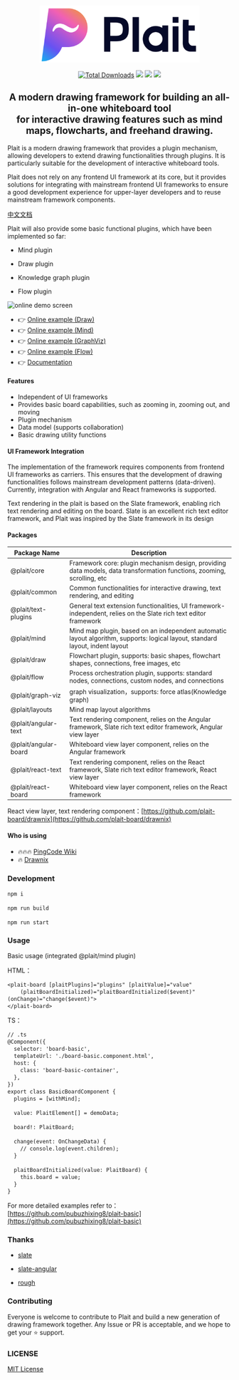 <p align="center">
  <picture style="width: 320px">
    <source media="(prefers-color-scheme: light)" srcset="https://github.com/worktile/plait/blob/develop/.docgeni/public/assets/plait-logo-h.png?raw=true" />
    <source media="(prefers-color-scheme: dark)" srcset="https://github.com/worktile/plait/blob/develop/.docgeni/public/assets/plait-logo-h-dark.png?raw=true" />
    <img src="https://github.com/worktile/plait/blob/develop/.docgeni/public/assets/plait-horizontal-logo.png?raw=true" width="360" alt="Plait logo and name" />
  </picture>
</p>

<div align="center">
  <p>
    <a href="https://www.npmjs.com/package/@plait/core"><img src="https://img.shields.io/npm/dm/@plait/core.svg" alt="Total Downloads"></a>
    <a target="_blank" href="https://github.com/worktile/plait/releases/latest"><img src="https://img.shields.io/github/v/release/worktile/plait" /></a>
    <a target="_blank" href="https://github.com/worktile/plait/blob/develop/LICENSE"><img src="https://badgen.now.sh/badge/license/MIT" /></a>
    <a href="https://t.me/plaitboard"><img src="https://img.shields.io/badge/-Telegram-red?style=social&logo=telegram" height=20></a>
  </p>
  <h2>
    A modern drawing framework for building an all-in-one whiteboard tool </br>
    for interactive drawing features such as mind maps, flowcharts, and freehand drawing.
  </h3>
</div>


Plait is a modern drawing framework that provides a plugin mechanism, allowing developers to extend drawing functionalities through plugins. It is particularly suitable for the development of interactive whiteboard tools.


Plait does not rely on any frontend UI framework at its core, but it provides solutions for integrating with mainstream frontend UI frameworks to ensure a good development experience for upper-layer developers and to reuse mainstream framework components.


[中文文档](https://github.com/worktile/plait/blob/develop/README.zh-CN.md)

Plait will also provide some basic functional plugins, which have been implemented so far:

- Mind plugin

- Draw plugin

- Knowledge graph plugin

- Flow plugin


![online demo screen](https://github.com/worktile/plait/blob/develop/.docgeni/public/assets/mind-draw-flow.gif?raw=true)


- 👉 [Online example (Draw)](https://plait-gamma.vercel.app?init=draw)
- 👉 [Online example (Mind)](https://plait-gamma.vercel.app?init=mind)
- 👉 [Online example (GraphViz)](https://plait-gamma.vercel.app/graph-viz?init=force-atlas)
- 👉 [Online example (Flow)](https://plait-gamma.vercel.app/flow)
- 👉 [Documentation](https://plait-docs.vercel.app)

#### Features

- Independent of UI frameworks
- Provides basic board capabilities, such as zooming in, zooming out, and moving
- Plugin mechanism
- Data model (supports collaboration)
- Basic drawing utility functions


#### UI Framework Integration

The implementation of the framework requires components from frontend UI frameworks as carriers. This ensures that the development of drawing functionalities follows mainstream development patterns (data-driven). Currently, integration with Angular and React frameworks is supported.

Text rendering in the plait is based on the Slate framework, enabling rich text rendering and editing on the board. Slate is an excellent rich text editor framework, and Plait was inspired by the Slate framework in its design


#### Packages

|Package Name|Description
|---|---|
|@plait/core| Framework core: plugin mechanism design, providing data models, data transformation functions, zooming, scrolling, etc |
|@plait/common|Common functionalities for interactive drawing, text rendering, and editing|
|@plait/text-plugins| General text extension functionalities, UI framework-independent, relies on the Slate rich text editor framework |
|@plait/mind| Mind map plugin, based on an independent automatic layout algorithm, supports: logical layout, standard layout, indent layout |
|@plait/draw| Flowchart plugin, supports: basic shapes, flowchart shapes, connections, free images, etc |
|@plait/flow| Process orchestration plugin, supports: standard nodes, connections, custom nodes, and connections |
|@plait/graph-viz| graph visualization，supports: force atlas(Knowledge graph) |
|@plait/layouts| Mind map layout algorithms |
|@plait/angular-text| Text rendering component, relies on the Angular framework, Slate rich text editor framework, Angular view layer |
|@plait/angular-board| Whiteboard view layer component, relies on the Angular framework |
|@plait/react-text| Text rendering component, relies on the React framework, Slate rich text editor framework, React view layer |
|@plait/react-board| Whiteboard view layer component, relies on the React framework |


React view layer, text rendering component：[https://github.com/plait-board/drawnix](https://github.com/plait-board/drawnix)

#### Who is using

- 🔥🔥🔥 [PingCode Wiki](https://pingcode.com/solutions/knowledge-manage)
- 🔥 [Drawnix](https://github.com/plait-board/drawnix)

### Development

```
npm i

npm run build

npm run start
```


### Usage

Basic usage (integrated @plait/mind plugin)

HTML：

```
<plait-board [plaitPlugins]="plugins" [plaitValue]="value"
    (plaitBoardInitialized)="plaitBoardInitialized($event)" (onChange)="change($event)">
</plait-board>
```

TS：

```
// .ts
@Component({
  selector: 'board-basic',
  templateUrl: './board-basic.component.html',
  host: {
    class: 'board-basic-container',
  },
})
export class BasicBoardComponent {
  plugins = [withMind];

  value: PlaitElement[] = demoData;

  board!: PlaitBoard;

  change(event: OnChangeData) {
    // console.log(event.children);
  }

  plaitBoardInitialized(value: PlaitBoard) {
    this.board = value;
  }
}
```

For more detailed examples refer to：  [https://github.com/pubuzhixing8/plait-basic](https://github.com/pubuzhixing8/plait-basic)  



### Thanks

- [slate](https://github.com/ianstormtaylor/slate)

- [slate-angular](https://github.com/worktile/slate-angular)

- [rough](https://github.com/rough-stuff/rough)



### Contributing

Everyone is welcome to contribute to Plait and build a new generation of drawing framework together. Any Issue or PR is acceptable, and we hope to get your ⭐️ support.



### LICENSE

  [MIT License](https://github.com/worktile/slate-angular/blob/master/LICENSE)  


